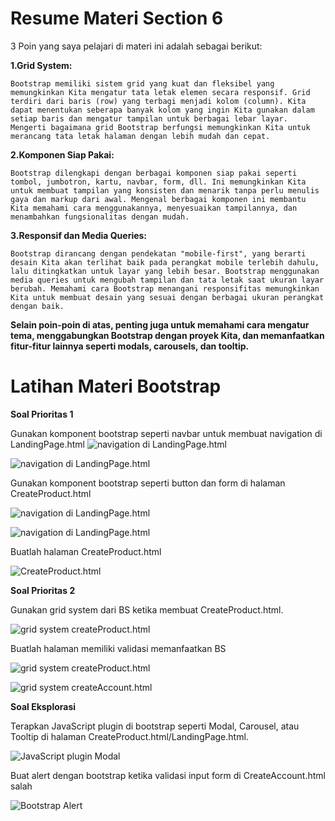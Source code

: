 # Resume Materi Section 6

3 Poin yang saya pelajari di materi ini adalah sebagai berikut: 


**1.Grid System:**

    Bootstrap memiliki sistem grid yang kuat dan fleksibel yang memungkinkan Kita mengatur tata letak elemen secara responsif. Grid terdiri dari baris (row) yang terbagi menjadi kolom (column). Kita dapat menentukan seberapa banyak kolom yang ingin Kita gunakan dalam setiap baris dan mengatur tampilan untuk berbagai lebar layar. Mengerti bagaimana grid Bootstrap berfungsi memungkinkan Kita untuk merancang tata letak halaman dengan lebih mudah dan cepat.

**2.Komponen Siap Pakai:**

    Bootstrap dilengkapi dengan berbagai komponen siap pakai seperti tombol, jumbotron, kartu, navbar, form, dll. Ini memungkinkan Kita untuk membuat tampilan yang konsisten dan menarik tanpa perlu menulis gaya dan markup dari awal. Mengenal berbagai komponen ini membantu Kita memahami cara menggunakannya, menyesuaikan tampilannya, dan menambahkan fungsionalitas dengan mudah.

**3.Responsif dan Media Queries:**

    Bootstrap dirancang dengan pendekatan "mobile-first", yang berarti desain Kita akan terlihat baik pada perangkat mobile terlebih dahulu, lalu ditingkatkan untuk layar yang lebih besar. Bootstrap menggunakan media queries untuk mengubah tampilan dan tata letak saat ukuran layar berubah. Memahami cara Bootstrap menangani responsifitas memungkinkan Kita untuk membuat desain yang sesuai dengan berbagai ukuran perangkat dengan baik.


**Selain poin-poin di atas, penting juga untuk memahami cara mengatur tema, menggabungkan Bootstrap dengan proyek Kita, dan memanfaatkan fitur-fitur lainnya seperti modals, carousels, dan tooltip.**

# Latihan Materi Bootstrap

**Soal Prioritas 1** 

Gunakan komponent bootstrap seperti navbar untuk membuat navigation di LandingPage.html
![navigation di LandingPage.html](https://github.com/yuumens/react_Ahmad-Rizky-Has/blob/feat/Bootstrap/06_Bootstrap/ScreenShots/Navbar%20pada%20LandingPage.png)

![navigation di LandingPage.html](https://github.com/yuumens/react_Ahmad-Rizky-Has/blob/feat/Bootstrap/06_Bootstrap/ScreenShots/Navbar%20pada%20LandingPage%202.png)

Gunakan komponent bootstrap seperti button dan form di halaman CreateProduct.html

![navigation di LandingPage.html](https://github.com/yuumens/react_Ahmad-Rizky-Has/blob/feat/Bootstrap/06_Bootstrap/ScreenShots/Menggunakan%20komponen%20Button%20dan%20Form%20di%20Bootstrap.png)

![navigation di LandingPage.html](https://github.com/yuumens/react_Ahmad-Rizky-Has/blob/feat/Bootstrap/06_Bootstrap/ScreenShots/Penggunaan%20komponen%20Button%20dan%20Form%20Bootstrap.png)

Buatlah halaman CreateProduct.html

![CreateProduct.html](https://github.com/yuumens/react_Ahmad-Rizky-Has/blob/feat/Bootstrap/06_Bootstrap/ScreenShots/Halaman%20createProduct.html.png)

**Soal Prioritas 2**

Gunakan grid system dari BS ketika membuat CreateProduct.html.

![grid system createProduct.html](https://github.com/yuumens/react_Ahmad-Rizky-Has/blob/feat/Bootstrap/06_Bootstrap/ScreenShots/Grid%20System%20pada%20Bootstrap.png)

Buatlah halaman memiliki validasi memanfaatkan BS

![grid system createProduct.html](https://github.com/yuumens/react_Ahmad-Rizky-Has/blob/feat/Bootstrap/06_Bootstrap/ScreenShots/Membuat%20Validasi%20pada%20createProduct.html.png)

![grid system createAccount.html](https://github.com/yuumens/react_Ahmad-Rizky-Has/blob/feat/Bootstrap/06_Bootstrap/ScreenShots/Membuat%20Validasi%20pada%20createAccount.html.png)

**Soal Eksplorasi**

Terapkan JavaScript plugin di bootstrap seperti Modal, Carousel, atau Tooltip di halaman CreateProduct.html/LandingPage.html.

![JavaScript plugin Modal](https://github.com/yuumens/react_Ahmad-Rizky-Has/blob/feat/Bootstrap/06_Bootstrap/ScreenShots/Penggunaan%20Modal%20di%20createProduct.html.png)


Buat alert dengan bootstrap ketika validasi input form di CreateAccount.html salah

![Bootstrap Alert](https://github.com/yuumens/react_Ahmad-Rizky-Has/blob/feat/Bootstrap/06_Bootstrap/ScreenShots/Alert%20ketika%20validasi%20akun%20di%20createAccount.html%20salah.png)
